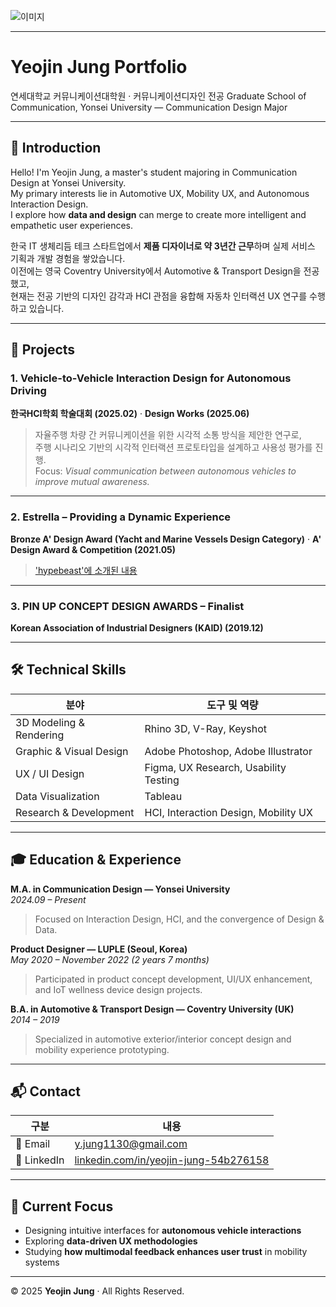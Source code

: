 ![이미지]([pawel-czerwinski-DXzDtHsCQFI-unsplash.jpg](https://image-cdn.hypb.st/https%3A%2F%2Fhypebeast.com%2Fimage%2F2021%2F07%2Festrella-superyacht-yeojin-jung-2.jpg?q=70&w=915&cbr=1&fit=max))

---

# Yeojin Jung Portfolio

연세대학교 커뮤니케이션대학원 · 커뮤니케이션디자인 전공 
Graduate School of Communication, Yonsei University — Communication Design Major 

---

## 👋 Introduction

Hello! I'm Yeojin Jung, a master's student majoring in Communication Design at Yonsei University.  
My primary interests lie in Automotive UX, Mobility UX, and Autonomous Interaction Design.  
I explore how **data and design** can merge to create more intelligent and empathetic user experiences.

한국 IT 생체리듬 테크 스타트업에서 **제품 디자이너로 약 3년간 근무**하며 실제 서비스 기획과 개발 경험을 쌓았습니다.  
이전에는 영국 Coventry University에서 Automotive & Transport Design을 전공했고,  
현재는 전공 기반의 디자인 감각과 HCI 관점을 융합해 자동차 인터랙션 UX 연구를 수행하고 있습니다.

---

## 🧩 Projects

### 1. Vehicle-to-Vehicle Interaction Design for Autonomous Driving 
**한국HCI학회 학술대회 (2025.02)** · **Design Works (2025.06)**  
> 자율주행 차량 간 커뮤니케이션을 위한 시각적 소통 방식을 제안한 연구로,  
> 주행 시나리오 기반의 시각적 인터랙션 프로토타입을 설계하고 사용성 평가를 진행.  
> Focus: *Visual communication between autonomous vehicles to improve mutual awareness.*

---

### 2. Estrella – Providing a Dynamic Experience  
**Bronze A' Design Award (Yacht and Marine Vessels Design Category)** · **A' Design Award & Competition (2021.05)**   
> ['hypebeast'에 소개된 내용]([https://competition.adesignaward.com](https://hypebeast.com/2021/7/estrella-superyacht-star-wars-yeojin-jung))

---

### 3. PIN UP CONCEPT DESIGN AWARDS – Finalist  
**Korean Association of Industrial Designers (KAID) (2019.12)**  

---

## 🛠️ Technical Skills

| 분야 | 도구 및 역량 |
|------|--------------|
| 3D Modeling & Rendering | Rhino 3D, V-Ray, Keyshot |
| Graphic & Visual Design | Adobe Photoshop, Adobe Illustrator |
| UX / UI Design | Figma, UX Research, Usability Testing |
| Data Visualization | Tableau |
| Research & Development | HCI, Interaction Design, Mobility UX |

---

## 🎓 Education & Experience

**M.A. in Communication Design — Yonsei University**  
*2024.09 – Present*  
> Focused on Interaction Design, HCI, and the convergence of Design & Data.

**Product Designer — LUPLE (Seoul, Korea)**  
*May 2020 – November 2022 (2 years 7 months)*  
> Participated in product concept development, UI/UX enhancement, and IoT wellness device design projects.

**B.A. in Automotive & Transport Design — Coventry University (UK)**  
*2014 – 2019*  
> Specialized in automotive exterior/interior concept design and mobility experience prototyping.

---

## 📬 Contact

| 구분 | 내용 |
|------|------|
| 📧 Email | y.jung1130@gmail.com |
| 💼 LinkedIn | [linkedin.com/in/yeojin-jung-54b276158](https://www.linkedin.com/in/yeojin-jung-54b276158/) |

---

## 🌱 Current Focus

- Designing intuitive interfaces for **autonomous vehicle interactions**  
- Exploring **data-driven UX methodologies**  
- Studying **how multimodal feedback enhances user trust** in mobility systems  

---

© 2025 **Yeojin Jung** · All Rights Reserved.
